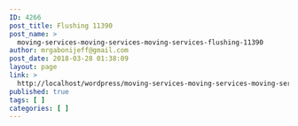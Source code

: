 ```yaml
---
ID: 4266
post_title: Flushing 11390
post_name: >
  moving-services-moving-services-moving-services-flushing-11390
author: mrgabonijeff@gmail.com
post_date: 2018-03-28 01:38:09
layout: page
link: >
  http://localhost/wordpress/moving-services-moving-services-moving-services-flushing-11390/
published: true
tags: [ ]
categories: [ ]
---
```

